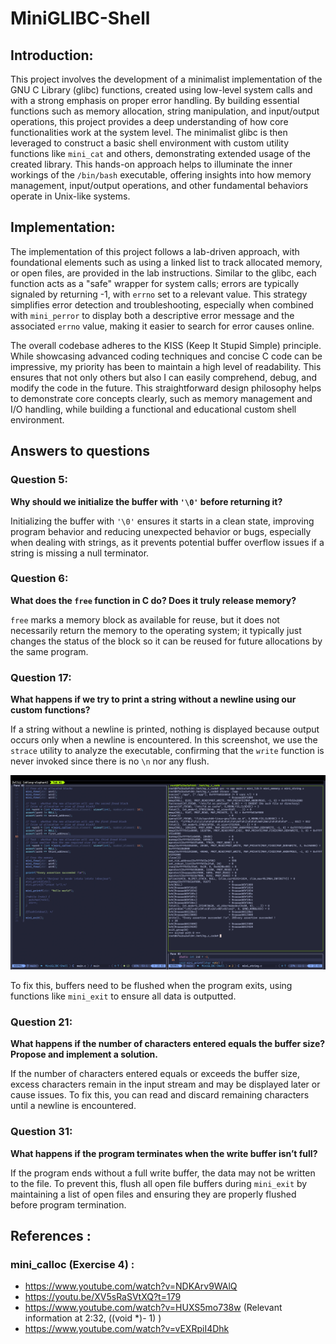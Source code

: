 # MiniGLIBC-Shell

## Introduction:

This project involves the development of a minimalist implementation of the GNU C Library (glibc) functions, created using low-level system calls and with a strong emphasis on proper error handling. By building essential functions such as memory allocation, string manipulation, and input/output operations, this project provides a deep understanding of how core functionalities work at the system level. The minimalist glibc is then leveraged to construct a basic shell environment with custom utility functions like `mini_cat` and others, demonstrating extended usage of the created library. This hands-on approach helps to illuminate the inner workings of the `/bin/bash` executable, offering insights into how memory management, input/output operations, and other fundamental behaviors operate in Unix-like systems.

## Implementation:

The implementation of this project follows a lab-driven approach, with foundational elements such as using a linked list to track allocated memory, or open files, are provided in the lab instructions. Similar to the glibc, each function acts as a "safe" wrapper for system calls; errors are typically signaled by returning -1, with `errno` set to a relevant value. This strategy simplifies error detection and troubleshooting, especially when combined with `mini_perror` to display both a descriptive error message and the associated `errno` value, making it easier to search for error causes online.

The overall codebase adheres to the KISS (Keep It Stupid Simple) principle. While showcasing advanced coding techniques and concise C code can be impressive, my priority has been to maintain a high level of readability. This ensures that not only others but also I can easily comprehend, debug, and modify the code in the future. This straightforward design philosophy helps to demonstrate core concepts clearly, such as memory management and I/O handling, while building a functional and educational custom shell environment.

## Answers to questions

### Question 5:
**Why should we initialize the buffer with `'\0'` before returning it?**

Initializing the buffer with `'\0'` ensures it starts in a clean state, improving program behavior and reducing unexpected behavior or bugs, especially when dealing with strings, as it prevents potential buffer overflow issues if a string is missing a null terminator.

### Question 6:
**What does the `free` function in C do? Does it truly release memory?**

`free` marks a memory block as available for reuse, but it does not necessarily return the memory to the operating system; it typically just changes the status of the block so it can be reused for future allocations by the same program.

### Question 17:
**What happens if we try to print a string without a newline using our custom functions?**

If a string without a newline is printed, nothing is displayed because output occurs only when a newline is encountered. In this screenshot, we use the `strace` utility to analyze the executable, confirming that the `write` function is never invoked since there is no `\n` nor any flush.

![mini_printf without flushing](images/printf_without_flush.png)

To fix this, buffers need to be flushed when the program exits, using functions like `mini_exit` to ensure all data is outputted.

### Question 21:
**What happens if the number of characters entered equals the buffer size? Propose and implement a solution.**

If the number of characters entered equals or exceeds the buffer size, excess characters remain in the input stream and may be displayed later or cause issues. To fix this, you can read and discard remaining characters until a newline is encountered.

### Question 31:
**What happens if the program terminates when the write buffer isn’t full?**

If the program ends without a full write buffer, the data may not be written to the file. To prevent this, flush all open file buffers during `mini_exit` by maintaining a list of open files and ensuring they are properly flushed before program termination.

## References :

### mini_calloc (Exercise 4) :

- https://www.youtube.com/watch?v=NDKArv9WAlQ
- https://youtu.be/XV5sRaSVtXQ?t=179
- https://www.youtube.com/watch?v=HUXS5mo738w (Relevant information at 2:32, ((void *)- 1) )
- https://www.youtube.com/watch?v=vEXRpiI4Dhk
